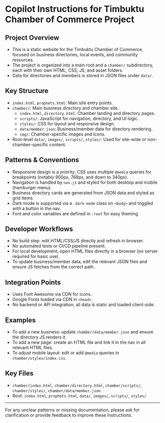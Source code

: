 # Copilot Instructions for Timbuktu Chamber of Commerce Project

## Project Overview
- This is a static website for the Timbuktu Chamber of Commerce, focused on business directories, local events, and community resources.
- The project is organized into a main root and a `chamber/` subdirectory, each with their own HTML, CSS, JS, and asset folders.
- Data for directories and members is stored in JSON files under `data/`.

## Key Structure
- `index.html`, `prophets.html`: Main site entry points.
- `chamber/`: Main business directory and chamber site.
  - `index.html`, `directory.html`: Chamber landing and directory pages.
  - `scripts/`: JavaScript for navigation, directory, and UI logic.
  - `styles/`: CSS for layout and responsive design.
  - `data/member.json`: Business/member data for directory rendering.
  - `img/`: Chamber-specific images and icons.
- Root-level `data/`, `images/`, `scripts/`, `styles/`: Used for site-wide or non-chamber-specific content.

## Patterns & Conventions
- Responsive design is a priority; CSS uses multiple `@media` queries for breakpoints (notably 900px, 768px, and down to 340px).
- Navigation is handled by `nav.js` and styled for both desktop and mobile (hamburger menu).
- Business directory cards are generated from JSON data and styled as grid items.
- Dark mode is supported via a `.dark-mode` class on `<body>` and toggled with a button in the nav.
- Font and color variables are defined in `:root` for easy theming.

## Developer Workflows
- No build step: edit HTML/CSS/JS directly and refresh in browser.
- No automated tests or CI/CD pipeline present.
- For local development, open HTML files directly in a browser (no server required for basic use).
- To update business/member data, edit the relevant JSON files and ensure JS fetches from the correct path.

## Integration Points
- Uses Font Awesome via CDN for icons.
- Google Fonts loaded via CDN in `<head>`.
- No backend or API integration; all data is static and loaded client-side.

## Examples
- To add a new business: update `chamber/data/member.json` and ensure the directory JS renders it.
- To add a new page: create an HTML file and link it in the nav in all relevant HTML files.
- To adjust mobile layout: edit or add `@media` queries in `chamber/styles/index.css`.

## Key Files
- `chamber/index.html`, `chamber/directory.html`, `chamber/scripts/`, `chamber/styles/`, `chamber/data/member.json`
- Root: `index.html`, `prophets.html`, `data/`, `images/`, `scripts/`, `styles/`

---
For any unclear patterns or missing documentation, please ask for clarification or provide feedback to improve these instructions.

